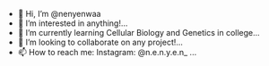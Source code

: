 - 👋 Hi, I’m @nenyenwaa
- 👀 I’m interested in anything!...
- 🌱 I’m currently learning Cellular Biology and Genetics in college...
- 💞️ I’m looking to collaborate on any project!...
- 📫 How to reach me: Instagram: @n.e.n.y.e.n_ ...

<!---
nenyenwaa/nenyenwaa is a ✨ special ✨ repository because its `README.md` (this file) appears on your GitHub profile.
You can click the Preview link to take a look at your changes.
--->
